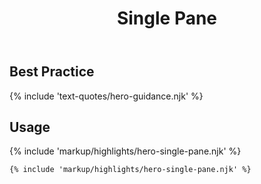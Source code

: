 ﻿---
title: Single Pane
summary: A image next to a solid block of color with text and a link.
tags: hero block
layout: guide
eleventyNavigation:
  key: Single Pane
  parent: Hero Blocks
  order: 1
  excerpt: A image next to a solid block of color with text and a link.
  img: /img/illustrations/illus-single-pane.svg
---

## Best Practice

{% include 'text-quotes/hero-guidance.njk' %}

## Usage

{% include 'markup/highlights/hero-single-pane.njk' %}

``` html
{% include 'markup/highlights/hero-single-pane.njk' %}
```
